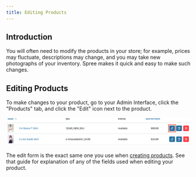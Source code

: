 ```yaml
---
title: Editing Products
---
```


## Introduction

You will often need to modify the products in your store; for example, prices may fluctuate, descriptions may change, and you may take new photographs of your inventory. Spree makes it quick and easy to make such changes.

## Editing Products

To make changes to your product, go to your Admin Interface, click the "Products" tab, and click the "Edit" icon next to the product.

![Edit Product Link](../../../images/user/products/edit_product_link.jpg)

The edit form is the exact same one you use when [creating products](/user/products/creating_products.html). See that guide for explanation of any of the fields used when editing your product.
